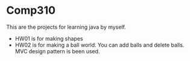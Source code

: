 # Comp310
This are the projects for learning java by myself.

* HW01 is for making shapes
* HW02 is for making a ball world. You can add balls and delete balls. MVC design pattern is been used.
